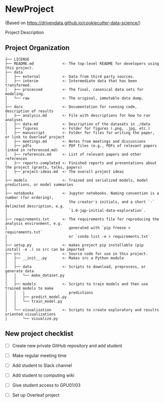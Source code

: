 NewProject
==============================

(Based on https://drivendata.github.io/cookiecutter-data-science/)

Project Description

Project Organization
------------

    ├── LICENSE
    ├── README.md             <- The top-level README for developers using this project.
    ├── data
    │   ├── external          <- Data from third party sources.
    │   ├── interim           <- Intermediate data that has been transformed.
    │   ├── processed         <- The final, canonical data sets for modeling.
    │   └── raw               <- The original, immutable data dump.
    │
    ├── docs                  <- Documentation for running code, description of results
    │   ├── analysis.md       <- File with descriptions for how to run analyses
    |   ├── data.md           <- Description of the datasets in ./data
    │   ├── figures           <- Folder for figures (.png, .jpg, etc.)
    │   ├── manuscript        <- Folder for files for writing the paper, or link to Overleaf project
    │   ├── meetings.md       <- Notes from meetings and discussions
    │   ├── pdfs              <- PDF files (e.g., PDFs of relevant papers linked in referenced.md)
    │   ├── references.md     <- List of relevant papers and other references
    │   ├── reports-completed <- Finished reports and presentations about the project (grants, talks, papers)
    |   ├── project-ideas.md  <- The overall project ideas
    │
    ├── models                <- Trained and serialized models, model predictions, or model summaries
    │
    ├── notebooks             <- Jupyter notebooks. Naming convention is a number (for ordering),
    │                            the creator's initials, and a short `-` delimited description, e.g.
    │                            `1.0-jqp-initial-data-exploration`.
    │
    ├── requirements.txt      <- The requirements file for reproducing the analysis environment, e.g.
    │                            generated with `pip freeze > requirements.txt` 
    |                            or `conda list -e > requirements.txt`
    │
    ├── setup.py              <- makes project pip installable (pip install -e .) so src can be imported
    ├── src                   <- Source code for use in this project.
    │   ├── __init__.py       <- Makes src a Python module
    │   │
    │   ├── data              <- Scripts to download, preprocess, or generate data
    │   │   └── make_dataset.py
    │   │
    │   ├── models            <- Scripts to train models and then use trained models to make
    │   │   │                    predictions
    │   │   ├── predict_model.py
    │   │   └── train_model.py
    │   │
    │   └── visualization     <- Scripts to create exploratory and results oriented visualizations
    │       └── visualize.py



## New project checklist



- [ ] Create new private GitHub repository and add student

- [ ] Make regular meeting time

- [ ] Add student to Slack channel

- [ ] Add student to computing wiki

- [ ] Give student access to GPU01/03

- [ ] Set up Overleaf project

